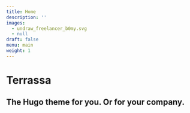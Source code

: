 ```yaml
---
title: Home
description: ''
images:
  - undraw_freelancer_b0my.svg
  - null
draft: false
menu: main
weight: 1
---
```


# Terrassa
## The Hugo theme for you. Or for your company.